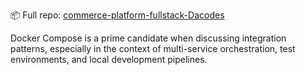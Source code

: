 
📦 Full repo: [commerce-platform-fullstack-Dacodes](https://github.com/GregHowe/commerce-platform-fullstack-Dacodes/blob/main/docker-compose.yml)
 
Docker Compose is a prime candidate when discussing integration patterns, especially in the context of multi-service orchestration, test environments, and local development pipelines.
